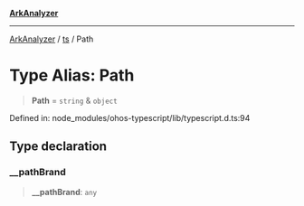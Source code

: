 [**ArkAnalyzer**](../../../../README.md)

***

[ArkAnalyzer](../../../../globals.md) / [ts](../README.md) / Path

# Type Alias: Path

> **Path** = `string` & `object`

Defined in: node\_modules/ohos-typescript/lib/typescript.d.ts:94

## Type declaration

### \_\_pathBrand

> **\_\_pathBrand**: `any`
